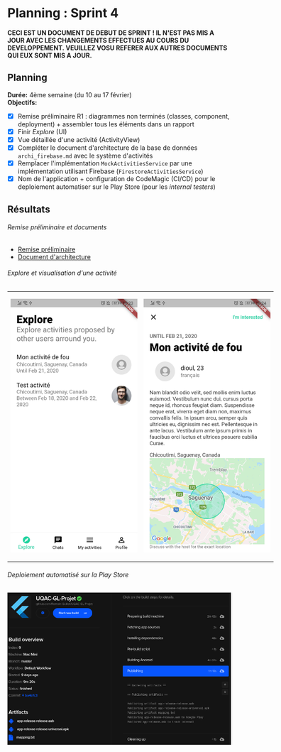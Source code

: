 # Planning : Sprint 4

**CECI EST UN DOCUMENT DE DEBUT DE SPRINT ! IL N'EST PAS MIS A JOUR AVEC LES CHANGEMENTS EFFECTUES AU COURS DU DEVELOPPEMENT. VEUILLEZ VOSU REFERER AUX AUTRES DOCUMENTS QUI EUX SONT MIS A JOUR.**

## Planning
**Durée:** 4ème semaine (du 10 au 17 février)  
**Objectifs:**
- [x] Remise préliminaire R1 : diagrammes non terminés (classes, component, deployment) + assembler tous les éléments dans un rapport
- [x] Finir *Explore* (UI)
- [x] Vue détaillée d'une activité (ActivityView)
- [x] Compléter le document d'architecture de la base de données `archi_firebase.md` avec le système d'activités
- [x] Remplacer l'implémentation `MockActivitiesService` par une implémentation utilisant Firebase (`FirestoreActivitiesService`)
- [x] Nom de l'application + configuration de CodeMagic (CI/CD) pour le deploiement automatiser sur le Play Store (pour les *internal testers*)

## Résultats

###### Remise préliminaire et documents
- [Remise préliminaire](https://github.com/Romain-Guillot/Trare/blob/master/documents/remises/PROJET_LOGICIEL_R1_Rapport.pdf)
- [Document d'architecture](https://github.com/Romain-Guillot/Trare/blob/master/documents/archi_client.md)

###### Explore et visualisation d'une activité
<div style="width:600px">

<table style="border: none;">
<tr><td>

![](src/screen_4.1.jpg)
</td><td>

![](src/screen_4.2.jpg)</td></tr>
</table>
</div>

###### Deploiement automatisé sur la Play Store

![](src/codemagic.png)
